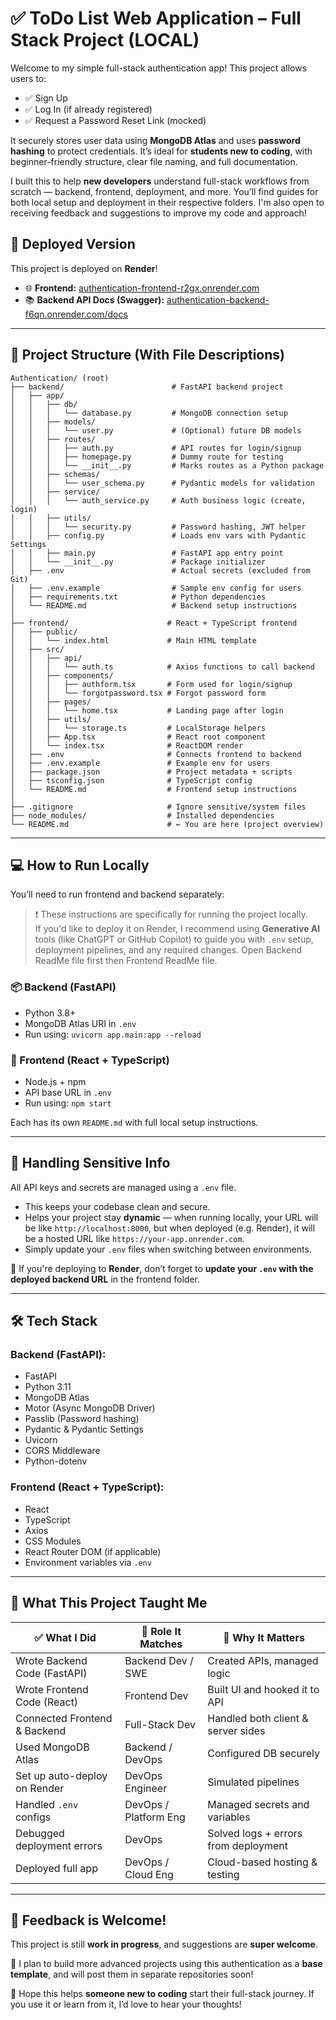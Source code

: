 # ✅ ToDo List Web Application – Full Stack Project (LOCAL)

Welcome to my simple full-stack authentication app! This project allows users to:
- ✅ Sign Up
- ✅ Log In (if already registered)
- ✅ Request a Password Reset Link (mocked)

It securely stores user data using **MongoDB Atlas** and uses **password hashing** to protect credentials. It’s ideal for **students new to coding**, with beginner-friendly structure, clear file naming, and full documentation.

I built this to help **new developers** understand full-stack workflows from scratch — backend, frontend, deployment, and more. You’ll find guides for both local setup and deployment in their respective folders. I'm also open to receiving feedback and suggestions to improve my code and approach!

## 🚀 Deployed Version

This project is deployed on **Render**!

- 🌐 **Frontend:** [authentication-frontend-r2gx.onrender.com](https://authentication-frontend-r2gx.onrender.com)
- 📚 **Backend API Docs (Swagger):** [authentication-backend-f6qn.onrender.com/docs](https://authentication-backend-f6qn.onrender.com/docs)
  
---

## 📁 Project Structure (With File Descriptions)
```
Authentication/ (root)
├── backend/                        # FastAPI backend project
│   ├── app/
│   │   ├── db/
│   │   │   └── database.py         # MongoDB connection setup
│   │   ├── models/
│   │   │   └── user.py             # (Optional) future DB models
│   │   ├── routes/
│   │   │   ├── auth.py             # API routes for login/signup
│   │   │   ├── homepage.py         # Dummy route for testing
│   │   │   └── __init__.py         # Marks routes as a Python package
│   │   ├── schemas/
│   │   │   └── user_schema.py      # Pydantic models for validation
│   │   ├── service/
│   │   │   └── auth_service.py     # Auth business logic (create, login)
│   │   ├── utils/
│   │   │   └── security.py         # Password hashing, JWT helper
│   │   ├── config.py               # Loads env vars with Pydantic Settings
│   │   ├── main.py                 # FastAPI app entry point
│   │   └── __init__.py             # Package initializer
│   ├── .env                        # Actual secrets (excluded from Git)
│   ├── .env.example                # Sample env config for users
│   ├── requirements.txt            # Python dependencies
│   └── README.md                   # Backend setup instructions
│
├── frontend/                      # React + TypeScript frontend
│   ├── public/
│   │   └── index.html             # Main HTML template
│   ├── src/
│   │   ├── api/
│   │   │   └── auth.ts            # Axios functions to call backend
│   │   ├── components/
│   │   │   ├── authform.tsx       # Form used for login/signup
│   │   │   └── forgotpassword.tsx # Forgot password form
│   │   ├── pages/
│   │   │   └── home.tsx           # Landing page after login
│   │   ├── utils/
│   │   │   └── storage.ts         # LocalStorage helpers
│   │   ├── App.tsx                # React root component
│   │   └── index.tsx              # ReactDOM render
│   ├── .env                       # Connects frontend to backend
│   ├── .env.example               # Example env for users
│   ├── package.json               # Project metadata + scripts
│   ├── tsconfig.json              # TypeScript config
│   └── README.md                  # Frontend setup instructions
│
├── .gitignore                     # Ignore sensitive/system files
├── node_modules/                  # Installed dependencies
└── README.md                      # ← You are here (project overview)
```

---

## 💻 How to Run Locally
You’ll need to run frontend and backend separately:

> ❗ These instructions are specifically for running the project locally.  
> If you'd like to deploy it on Render, I recommend using **Generative AI** tools (like ChatGPT or GitHub Copilot) to guide you with `.env` setup, deployment pipelines, and any required changes.
> Open Backend ReadMe file first then Frontend ReadMe file. 

### 📦 Backend (FastAPI)
- Python 3.8+
- MongoDB Atlas URI in `.env`
- Run using: `uvicorn app.main:app --reload`

### 🎼 Frontend (React + TypeScript)
- Node.js + npm
- API base URL in `.env`
- Run using: `npm start`

Each has its own `README.md` with full local setup instructions.

---

## 🔐 Handling Sensitive Info
All API keys and secrets are managed using a `.env` file.

- This keeps your codebase clean and secure.
- Helps your project stay **dynamic** — when running locally, your URL will be like `http://localhost:8000`, but when deployed (e.g. Render), it will be a hosted URL like `https://your-app.onrender.com`.
- Simply update your `.env` files when switching between environments.

🚨 If you're deploying to **Render**, don’t forget to **update your `.env` with the deployed backend URL** in the frontend folder.

---

## 🛠 Tech Stack

### Backend (FastAPI):
- FastAPI
- Python 3.11
- MongoDB Atlas
- Motor (Async MongoDB Driver)
- Passlib (Password hashing)
- Pydantic & Pydantic Settings
- Uvicorn
- CORS Middleware
- Python-dotenv

### Frontend (React + TypeScript):
- React
- TypeScript
- Axios
- CSS Modules
- React Router DOM (if applicable)
- Environment variables via `.env`

---

## 💼 What This Project Taught Me

| ✅ What I Did                          | 🌟 Role It Matches       | 💬 Why It Matters                        |
|------------------------------------------|------------------------|-----------------------------------------------|
| Wrote Backend Code (FastAPI)             | Backend Dev / SWE      | Created APIs, managed logic                   |
| Wrote Frontend Code (React)              | Frontend Dev           | Built UI and hooked it to API                |
| Connected Frontend & Backend             | Full-Stack Dev         | Handled both client & server sides           |
| Used MongoDB Atlas                       | Backend / DevOps       | Configured DB securely                       |
| Set up auto-deploy on Render             | DevOps Engineer        | Simulated pipelines                          |
| Handled `.env` configs                   | DevOps / Platform Eng  | Managed secrets and variables                |
| Debugged deployment errors               | DevOps                 | Solved logs + errors from deployment         |
| Deployed full app                        | DevOps / Cloud Eng     | Cloud-based hosting & testing                |

---

## 📣 Feedback is Welcome!
This project is still **work in progress**, and suggestions are **super welcome**.

🔄 I plan to build more advanced projects using this authentication as a **base template**, and will post them in separate repositories soon!

🙏 Hope this helps **someone new to coding** start their full-stack journey. If you use it or learn from it, I’d love to hear your thoughts!

